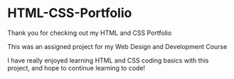 # HTML-CSS-Portfolio

Thank you for checking out my HTML and CSS Portfolio 

This was an assigned project for my Web Design and Development Course

I have really enjoyed learning HTML and CSS coding basics with this project, and hope to continue learning to code!
